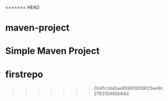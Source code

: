 <<<<<<< HEAD
# maven-project

Simple Maven Project
=======
# firstrepo
>>>>>>> 004fcc6a5ae859919559f25ee9c276310465b84d
